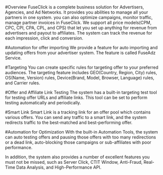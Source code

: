 #Overview
FuseClick is a complete business solution for Advertisers, Agencies, and Ad Networks. It provides you abilities to manage all your partners in one system. you can also optimize campaigns, monitor traffic, manage partner invoices in FuseClick.
We support all price models(CPM, CPC, CPI, CPA, CPL, and CPS) that let you set up anything for revenue from advertisers and payout to affiliates. The system can track the revenue for each impression, click and conversion.

#Automation for offer importing
We provide a feature for auto importing and updating offers from your advertiser system. The feature is called FuseAdz Service.

#Targeting
You can create specific rules for targeting offer to your preferred audiences. The targeting feature includes GEO(Country, Region, City) rules, OS(Name, Version) rules, Device(Brand, Model, Browser, Language) rules, and Carrier rules.

#Offer and Affiliate Link Testing
The system has a built-in targeting test tool for testing offer URLs and affiliate links. This tool can be set to perform testing automatically and periodically.

#Smart Link
Smart Link is a tracking link for an offer pool which contains various offers. You can send any traffic to a smart link, and the system redirects traffic to the best-matched and best-performing offer.

#Automation for Optimization
With the built-in Automation Tools, the system can auto testing offers and pausing those offers with too many redirections or a dead link, auto-blocking those campaigns or sub-affiliates with poor performance. 

In addition, the system also provides a number of excellent features you must not be missed, such as Server Click, CTIT Window, Anti-Fraud, Real-Time Data Analysis, and High-Performance API.
